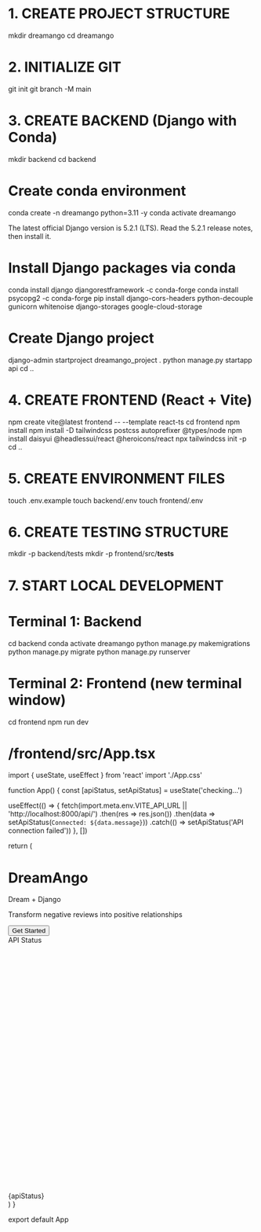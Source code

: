 # 1. CREATE PROJECT STRUCTURE
mkdir dreamango
cd dreamango

# 2. INITIALIZE GIT
git init
git branch -M main

# 3. CREATE BACKEND (Django with Conda)
mkdir backend
cd backend

# Create conda environment
conda create -n dreamango python=3.11 -y
conda activate dreamango

The latest official Django version is 5.2.1 (LTS). Read the 5.2.1 release notes, then install it.

# Install Django packages via conda
conda install django djangorestframework -c conda-forge
conda install psycopg2 -c conda-forge
pip install django-cors-headers python-decouple gunicorn whitenoise django-storages google-cloud-storage

# Create Django project
django-admin startproject dreamango_project .
python manage.py startapp api
cd ..

# 4. CREATE FRONTEND (React + Vite)
npm create vite@latest frontend -- --template react-ts
cd frontend
npm install
npm install -D tailwindcss postcss autoprefixer @types/node
npm install daisyui @headlessui/react @heroicons/react
npx tailwindcss init -p
cd ..

# 5. CREATE ENVIRONMENT FILES
touch .env.example
touch backend/.env
touch frontend/.env

# 6. CREATE TESTING STRUCTURE
mkdir -p backend/tests
mkdir -p frontend/src/__tests__

# 7. START LOCAL DEVELOPMENT
# Terminal 1: Backend
cd backend
conda activate dreamango
python manage.py makemigrations
python manage.py migrate
python manage.py runserver

# Terminal 2: Frontend (new terminal window)
cd frontend
npm run dev
#
#
#
# /frontend/src/App.tsx

import { useState, useEffect } from 'react'
import './App.css'

function App() {
  const [apiStatus, setApiStatus] = useState<string>('checking...')

  useEffect(() => {
    fetch(import.meta.env.VITE_API_URL || 'http://localhost:8000/api/')
      .then(res => res.json())
      .then(data => setApiStatus(`Connected: ${data.message}`))
      .catch(() => setApiStatus('API connection failed'))
  }, [])

  return (
    <div className="min-h-screen bg-gradient-to-br from-primary to-secondary flex items-center justify-center">
      <div className="text-center">
        <div className="hero">
          <div className="hero-content text-center">
            <div className="max-w-md">
              <h1 className="text-6xl font-bold text-white mb-8">
                DreamAngo
              </h1>
              <p className="text-xl text-base-200 mb-4">
                Dream + Django
              </p>
              <p className="text-lg text-base-300 mb-8">
                Transform negative reviews into positive relationships
              </p>
              <div className="space-y-4">
                <button className="btn btn-accent btn-lg">
                  Get Started
                </button>
                <div className="divider text-base-200">API Status</div>
                <div className="alert alert-info">
                  <svg xmlns="http://www.w3.org/2000/svg" fill="none" viewBox="0 0 24 24" className="stroke-current shrink-0 w-6 h-6">
                    <path strokeLinecap="round" strokeLinejoin="round" strokeWidth="2" d="M13 16h-1v-4h-1m1-4h.01M21 12a9 9 0 11-18 0 9 9 0 0118 0z"></path>
                  </svg>
                  <span>{apiStatus}</span>
                </div>
              </div>
            </div>
          </div>
        </div>
      </div>
    </div>
  )
}

export default App


#
#
#
